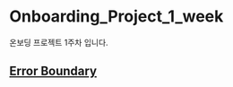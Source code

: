 # Onboarding_Project_1_week

온보딩 프로젝트 1주차 입니다.

## [Error Boundary](https://github.com/yechanTW/Onboarding_Project_1_week/tree/main/error_boundary)
